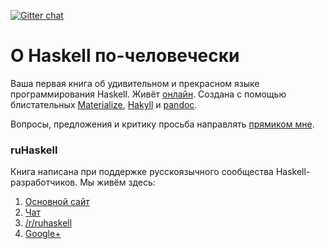 [![Gitter chat](https://badges.gitter.im/gitterHQ/gitter.png)](https://gitter.im/ruHaskell/forall)

О Haskell по-человечески
========================

Ваша первая книга об удивительном и прекрасном языке программирования Haskell. Живёт [онлайн](http://www.ohaskell.guide/). Создана с помощью блистательных [Materialize](http://materializecss.com/), [Hakyll](https://jaspervdj.be/hakyll/) и [pandoc](http://pandoc.org/).

Вопросы, предложения и критику просьба направлять [прямиком мне](mailto:me@dshevchenko.biz?Subject=#ohaskell,%20О%20книге).

### ruHaskell

Книга написана при поддержке русскоязычного сообщества Haskell-разработчиков. Мы живём здесь:

1. [Основной сайт](http://ruhaskell.org/)
2. [Чат](https://gitter.im/ruHaskell/forall)
3. [/r/ruhaskell](https://www.reddit.com/r/ruhaskell/)
4. [Google+](https://plus.google.com/communities/117343381540538069054)
